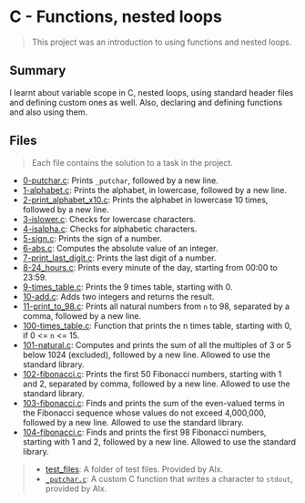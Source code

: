 # C - Functions, nested loops

> This project was an introduction to using functions and nested loops. 

## Summary

I learnt about variable scope in C, nested loops, using standard header files and defining custom ones as well. Also, declaring and defining functions and also using them.

## Files

> Each file contains the solution to a task in the project.

- [0-putchar.c](https://github.com/Ebube-Ochemba/alx-low_level_programming/blob/master/0x02-functions_nested_loops/0-putchar.c): Prints `_putchar`, followed by a new line.
- [1-alphabet.c](https://github.com/Ebube-Ochemba/alx-low_level_programming/blob/master/0x02-functions_nested_loops/1-alphabet.c): Prints the alphabet, in lowercase, followed by a new line.
- [2-print_alphabet_x10.c](https://github.com/Ebube-Ochemba/alx-low_level_programming/blob/master/0x02-functions_nested_loops/2-print_alphabet_x10.c): Prints the alphabet in lowercase 10 times, followed by a new line.
- [3-islower.c](https://github.com/Ebube-Ochemba/alx-low_level_programming/blob/master/0x02-functions_nested_loops/3-islower.c): Checks for lowercase characters.
- [4-isalpha.c](https://github.com/Ebube-Ochemba/alx-low_level_programming/blob/master/0x02-functions_nested_loops/4-isalpha.c): Checks for alphabetic characters.
- [5-sign.c](https://github.com/Ebube-Ochemba/alx-low_level_programming/blob/master/0x02-functions_nested_loops/5-sign.c): Prints the sign of a number.
- [6-abs.c](https://github.com/Ebube-Ochemba/alx-low_level_programming/blob/master/0x02-functions_nested_loops/6-abs.c): Computes the absolute value of an integer.
- [7-print_last_digit.c](https://github.com/Ebube-Ochemba/alx-low_level_programming/blob/master/0x02-functions_nested_loops/7-print_last_digit.c): Prints the last digit of a number.
- [8-24_hours.c](https://github.com/Ebube-Ochemba/alx-low_level_programming/blob/master/0x02-functions_nested_loops/8-24_hours.c): Prints every minute of the day, starting from 00:00 to 23:59.
- [9-times_table.c](https://github.com/Ebube-Ochemba/alx-low_level_programming/blob/master/0x02-functions_nested_loops/9-times_table.c): Prints the 9 times table, starting with 0.
- [10-add.c](https://github.com/Ebube-Ochemba/alx-low_level_programming/blob/master/0x02-functions_nested_loops/10-add.c): Adds two integers and returns the result.
- [11-print_to_98.c](https://github.com/Ebube-Ochemba/alx-low_level_programming/blob/master/0x02-functions_nested_loops/11-print_to_98.c): Prints all natural numbers from `n` to 98, separated by a comma, followed by a new line.
- [100-times_table.c](https://github.com/Ebube-Ochemba/alx-low_level_programming/blob/master/0x02-functions_nested_loops/100-times_table.c): Function that prints the n times table, starting with 0, if 0 <= `n` <= 15.
- [101-natural.c](https://github.com/Ebube-Ochemba/alx-low_level_programming/blob/master/0x02-functions_nested_loops/101-natural.c): Computes and prints the sum of all the multiples of 3 or 5 below 1024 (excluded), followed by a new line. Allowed to use the standard library.
- [102-fibonacci.c](https://github.com/Ebube-Ochemba/alx-low_level_programming/blob/master/0x02-functions_nested_loops/102-fibonacci.c): Prints the first 50 Fibonacci numbers, starting with 1 and 2, separated by comma, followed by a new line. Allowed to use the standard library.
- [103-fibonacci.c](https://github.com/Ebube-Ochemba/alx-low_level_programming/blob/master/0x02-functions_nested_loops/103-fibonacci.c): Finds and prints the sum of the even-valued terms in the Fibonacci sequence whose values do not exceed 4,000,000, followed by a new line. Allowed to use the standard library.
- [104-fibonacci.c](https://github.com/Ebube-Ochemba/alx-low_level_programming/blob/master/0x02-functions_nested_loops/104-fibonacci.c): Finds and prints the first 98 Fibonacci numbers, starting with 1 and 2, followed by a new line. Allowed to use the standard library.

> - [test_files](): A folder of test files. Provided by Alx.
> - [`_putchar.c`](https://github.com/alx-tools/_putchar.c/blob/master/_putchar.c): A custom C function that writes a character to `stdout`, provided by Alx.
